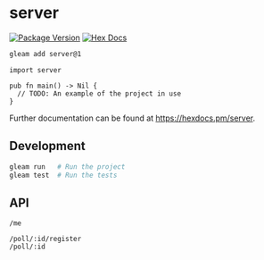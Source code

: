 # server

[![Package Version](https://img.shields.io/hexpm/v/server)](https://hex.pm/packages/server)
[![Hex Docs](https://img.shields.io/badge/hex-docs-ffaff3)](https://hexdocs.pm/server/)

```sh
gleam add server@1
```
```gleam
import server

pub fn main() -> Nil {
  // TODO: An example of the project in use
}
```

Further documentation can be found at <https://hexdocs.pm/server>.

## Development

```sh
gleam run   # Run the project
gleam test  # Run the tests
```


## API

```
/me

/poll/:id/register
/poll/:id
```
